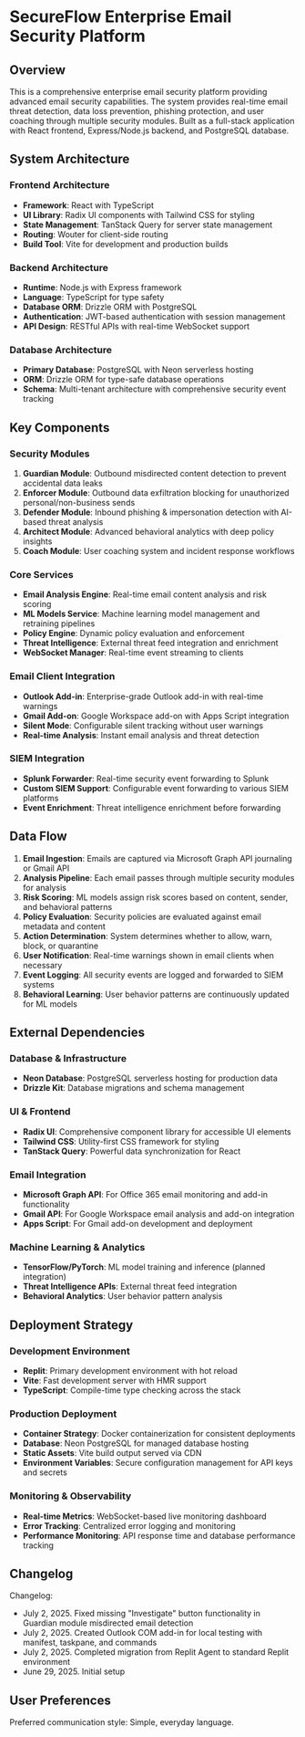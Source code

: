 # SecureFlow Enterprise Email Security Platform

## Overview

This is a comprehensive enterprise email security platform providing advanced email security capabilities. The system provides real-time email threat detection, data loss prevention, phishing protection, and user coaching through multiple security modules. Built as a full-stack application with React frontend, Express/Node.js backend, and PostgreSQL database.

## System Architecture

### Frontend Architecture
- **Framework**: React with TypeScript
- **UI Library**: Radix UI components with Tailwind CSS for styling
- **State Management**: TanStack Query for server state management
- **Routing**: Wouter for client-side routing
- **Build Tool**: Vite for development and production builds

### Backend Architecture
- **Runtime**: Node.js with Express framework
- **Language**: TypeScript for type safety
- **Database ORM**: Drizzle ORM with PostgreSQL
- **Authentication**: JWT-based authentication with session management
- **API Design**: RESTful APIs with real-time WebSocket support

### Database Architecture
- **Primary Database**: PostgreSQL with Neon serverless hosting
- **ORM**: Drizzle ORM for type-safe database operations
- **Schema**: Multi-tenant architecture with comprehensive security event tracking

## Key Components

### Security Modules
1. **Guardian Module**: Outbound misdirected content detection to prevent accidental data leaks
2. **Enforcer Module**: Outbound data exfiltration blocking for unauthorized personal/non-business sends
3. **Defender Module**: Inbound phishing & impersonation detection with AI-based threat analysis
4. **Architect Module**: Advanced behavioral analytics with deep policy insights
5. **Coach Module**: User coaching system and incident response workflows

### Core Services
- **Email Analysis Engine**: Real-time email content analysis and risk scoring
- **ML Models Service**: Machine learning model management and retraining pipelines
- **Policy Engine**: Dynamic policy evaluation and enforcement
- **Threat Intelligence**: External threat feed integration and enrichment
- **WebSocket Manager**: Real-time event streaming to clients

### Email Client Integration
- **Outlook Add-in**: Enterprise-grade Outlook add-in with real-time warnings
- **Gmail Add-on**: Google Workspace add-on with Apps Script integration
- **Silent Mode**: Configurable silent tracking without user warnings
- **Real-time Analysis**: Instant email analysis and threat detection

### SIEM Integration
- **Splunk Forwarder**: Real-time security event forwarding to Splunk
- **Custom SIEM Support**: Configurable event forwarding to various SIEM platforms
- **Event Enrichment**: Threat intelligence enrichment before forwarding

## Data Flow

1. **Email Ingestion**: Emails are captured via Microsoft Graph API journaling or Gmail API
2. **Analysis Pipeline**: Each email passes through multiple security modules for analysis
3. **Risk Scoring**: ML models assign risk scores based on content, sender, and behavioral patterns
4. **Policy Evaluation**: Security policies are evaluated against email metadata and content
5. **Action Determination**: System determines whether to allow, warn, block, or quarantine
6. **User Notification**: Real-time warnings shown in email clients when necessary
7. **Event Logging**: All security events are logged and forwarded to SIEM systems
8. **Behavioral Learning**: User behavior patterns are continuously updated for ML models

## External Dependencies

### Database & Infrastructure
- **Neon Database**: PostgreSQL serverless hosting for production data
- **Drizzle Kit**: Database migrations and schema management

### UI & Frontend
- **Radix UI**: Comprehensive component library for accessible UI elements
- **Tailwind CSS**: Utility-first CSS framework for styling
- **TanStack Query**: Powerful data synchronization for React

### Email Integration
- **Microsoft Graph API**: For Office 365 email monitoring and add-in functionality
- **Gmail API**: For Google Workspace email analysis and add-on integration
- **Apps Script**: For Gmail add-on development and deployment

### Machine Learning & Analytics
- **TensorFlow/PyTorch**: ML model training and inference (planned integration)
- **Threat Intelligence APIs**: External threat feed integration
- **Behavioral Analytics**: User behavior pattern analysis

## Deployment Strategy

### Development Environment
- **Replit**: Primary development environment with hot reload
- **Vite**: Fast development server with HMR support
- **TypeScript**: Compile-time type checking across the stack

### Production Deployment
- **Container Strategy**: Docker containerization for consistent deployments
- **Database**: Neon PostgreSQL for managed database hosting
- **Static Assets**: Vite build output served via CDN
- **Environment Variables**: Secure configuration management for API keys and secrets

### Monitoring & Observability
- **Real-time Metrics**: WebSocket-based live monitoring dashboard
- **Error Tracking**: Centralized error logging and monitoring
- **Performance Monitoring**: API response time and database performance tracking

## Changelog

Changelog:
- July 2, 2025. Fixed missing "Investigate" button functionality in Guardian module misdirected email detection
- July 2, 2025. Created Outlook COM add-in for local testing with manifest, taskpane, and commands
- July 2, 2025. Completed migration from Replit Agent to standard Replit environment
- June 29, 2025. Initial setup

## User Preferences

Preferred communication style: Simple, everyday language.